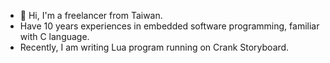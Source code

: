 - 👋 Hi, I'm a freelancer from Taiwan.
- Have 10 years experiences in embedded software programming, familiar with C language.
- Recently, I am writing Lua program running on Crank Storyboard.

